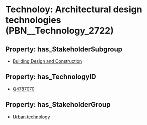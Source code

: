 # Technoloy: __Architectural design technologies__ (PBN__Technology_2722)

## Property: has_StakeholderSubgroup

* [Building Design and Construction](PBN__TechSubgroup_181)

## Property: has_TechnologyID

* [Q4787070](Q4787070)

## Property: has_StakeholderGroup

* [Urban technology](PBN__TechGroup_14)

